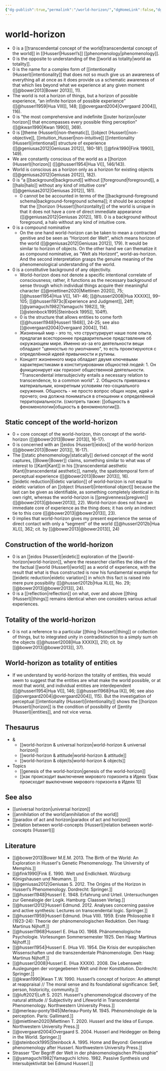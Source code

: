 ```yaml
---
{"dg-publish":true,"permalink":"/world-horizon/","dgHomeLink":false,"dgPassFrontmatter":false}
---
```


# world-horizon
- 0 is a [[transcendental concept of the world|transcendental concept of the world]] in [[Husserl|Husserl’s]] [[phenomenology|phenomenology]].
- 0 is the opposite to understanding of the [[world as totality|world as totality]].
- 0 is the name for a complex form of [[intentionality (Husserl)|intentionality]] that does not so much give us an awareness of everything all at once as it does provide us a schematic awareness of that which lies beyond what we experience at any given moment ([[@bower2013|Bower 2013]], 11).
- The world is not a horizon of things, but a horizon of possible experience, “an infinite horizon of possible experience” ([[@husserl1959|Hua VIII]], 148; [[@overgaard2004|Overgaard 2004]], 116).
- 0 is “the most comprehensive and indefinite [[outer horizon|outer horizon]] that encompasses every possible thing perception” ([[@kwan1990|Kwan 1990]], 369).
- 0 is [[theme (Husserl)|non-thematic]], [[object (Husserl)|non-objective]], [[intuition_Husserl|non-intuitive]] [[intentionality (Husserl)|intentional]] structure of experience ([[@geniusas2012|Geniusas 2012]], 180-181; [[@fink1990|Fink 1990]], 149).
- We are constantly conscious of the world as a [[horizon (Husserl)|horizon]] ([[@husserl1954|Hua VI]], 146/143).
- World is conscious as a horizon only as a horizon for existing objects ([[@geniusas2012|Geniusas 2012]], 182).
- 0 is “a [[background|background]] without [[foreground|foreground]], a [[halo|halo]] without any kind of intuitive core” ([[@geniusas2012|Geniusas 2012]], 181). 
	- 0 cannot be be accounted in terms of the [[background-foreground schema|background-foreground schema]]; it should be accepted that the [[horizon (Husserl)|horizontality]] of the world is unique in that it does not have a core of direct immediate appearance ([[@geniusas2012|Geniusas 2012]], 181). 0 is a background without foreground, a halo without any kind of intuitive core.
- 0 is a compound nominative
	- On the one hand world-horizon can be taken to mean a contracted genitive and be seen as “Horizont der Welt”, which means horizon of the world ([[@geniusas2012|Geniusas 2012]], 179). It would be similar to horizon of objects. On the other hand we can thematize it as compound nominative, as “Welt als Horizont”, world-as-horizon. And the second interpretation grasps the genuine meaning of the phenomenological understanding of the world. 
- 0 is a constitutive background of any objectivity.
	- World-horizon does not denote a specific intentional correlate of consciousness; rather, it functions as the necessary background of sense through which individual things acquire their meaningful character ([[@miettinen2020|Miettinen 2020]], 75; [[@husserl1954|Hua VI]], 141– 46; [[@husserl2008|Hua XXXIX]], 99– 105; [[@husserl1973c|Experience and Judgment]], 24ff; [[@yamaguchi1982|Yamaguchi 1982]], 19; [[@steinbock1995|Steinbock 1995]], 104ff).
	- 0 is the structure that allows entities to come forth ([[@husserl1948|Husserl 1948]], 24-25; see also [[@overgaard2004|Overgaard 2004]], 114).
	- Жизненный мир - это то, что структурирует наше поле опыта, предлагая всестороннее предварительное представление об окружающем мире. Именно из-за его деятельности вещи обладают "ценностью по умолчанию", то есть проектируются с определённой идеей привычности и рутины.
	- Концепт жизненного мира обладает двумя ключевыми характеристиками в конституировании общностей людей: 1. Он функционирует как горизонт общественной деятельности. "Transcendental intersubjecivity entails a necessary relation to transcendence, to a common world". 2. Общность привязана к материальным, конкретным условиям гео-социального окружения. Общность - не просто вопрос общих норм, идей и прочего; она должна пониматься в отношении к определённой территориальности. (cмотреть также: [[общность в феноменологии|общность в феноменологии]]).


## Static concept of the world-horizon
- 0 = core concept of the world-horizon, thin concept of the world-horizon ([[@bower2013|Bower 2013]], 16-17).
- 0 is concerned with an [[eidos (Husserl)|eidos]] of the world-horizon ([[@bower2013|Bower 2013]], 16-17).
- The [[static phenomenology|statically]] derived concept of the world captures, [[Bower|Bower]] claims, something similar to what was of interest to [[Kant|Kant]] in his [[transcendental aesthetic (Kant)|transcendental aesthetic]], namely, the spatiotemporal form of perceptual experience ([[@bower2013|Bower 2013]], 16).
- [[eidetic reduction|Eidetic variation]] of world-horizon is not equal to eidetic variation of an [[object (Husserl)|intentional object]] because the last can be given as identifiable, as something completely identical in its own right, whereas the world-horizon is [[pregivenness|pregiven]] ([[@bower2013|@bower2013]], 22). World-horizon does not have an immediate core of experience as the thing does; it has only an indirect tie to this core ([[@bower2013|@bower2013]], 23).
- 0 implies that world-horizon gives my present experience the sense of direct contact with only a “segment” of the world ([[@husserl2012b|Hua XLI]], 362; cit. by [[@bower2013|@bower2013]], 24)

## Construction of the world-horizon
- 0 is an [[eidos (Husserl)|eidetic]] exploration of the [[world-horizon|world-horizon]], where the researcher clarifies the idea of the the factual [[world (Husserl)|world]] as a world of experience, with the result that what is thus constructed is now his fundamental example for [[eidetic reduction|eidetic variation]] in which this fact is raised into mere pure possibility ([[@husserl2012b|Hua XLI]], No. 29; [[@bower2013|@bower2013]], 24).
- 0 is a [[reflection|reflection]] on what, over and above [[thing (Husserl)|things]] remains identical when one considers various actual experiences.


## Totality of the world-horizon
- 0 is not a reference to a particular [[thing (Husserl)|thing]] or collection of things, but to integrated unity in contradistinction to a simply sum oh the objects ([[@husserl2008|Hua XXXIX]], 210; cit. by [[@bower2013|@bower2013]], 37). 


## World-horizon as totality of entities
- If we understand by world-horizon the totality of entities, this would seem to suggest that the entities are what make the world possible, or at most that world, and individual entities are interdependent ([[@husserl1954|Hua VI]], 146; [[@husserl1968|Hua IX]],  96; see also [[@overgaard2004|@overgaard2004]], 115). But the investigation of perceptual [[intentionality (Husserl)|intentionality]] shows the [[horizon (Husserl)|horizon]] is the condition of possibility of [[entity (Husserl)|entities]], and not vice versa. 

## Thesaurus
- &
	- [[world-horizon & universal horizon|world-horizon & universal horizon]]
	- [[world-horizon & attitude|world-horizon & attitude]]
	- [[world-horizon & objects|world-horizon & objects]]
- Topics
	- [[genesis of the world-horizon|genesis of the world-horizon]]
	- [[как происходит выключение мирового горизонта в Идеях 1|как происходит выключение мирового горизонта в Идеях 1]]


## See also
- [[universal horizon|universal horizon]]
- [[annihilation of the world|annihilation of the world]]
- [[paradox of act and horizon|paradox of act and horizon]]
- [[relation between world-concepts (Husserl)|relation between world-concepts (Husserl)]]


## Literature
- [[@bower2013|Bower M.E.M. 2013. The Birth of the World: An Exploration in Husserl's Genetic Phenomenology. The University of Memphis.]]
- [[@fink1990|Fink E. 1990. Welt und Endlichkeit. Würzburg: Königshausen und Neumann. ]]
- [[@geniusas2012|Geniusas S. 2012. The Origins of the Horizon in Husserl’s Phenomenology. Dordrecht: Springer.]]
- [[@husserl1948|Husserl E. 1948. Erfahrung und Urteil. Untersuchungen zur Genealogie der Logik. Hamburg: Claassen Verlag.]]
- [[@husserl2012|Husserl Edmund. 2012. Analyses concerning passive and active synthesis: Lectures on transcendental logic. Springer.]]
- [[@husserl1959|Husserl Edmund. (Hua VIII). 1959. Erste Philosophie II (1923-24): Theorie der phänomenologischen Reduktion. Den Haag: Martinus Nijhoff.]]
- [[@husserl1968|Husserl E. (Hua IX). 1968. Phänomenologische Psychologie. Vorlesungen Sommersemester 1925. Den Haag: Martinus Nijhoff.]]
- [[@husserl1954|Husserl E. (Hua VI). 1954. Die Krisis der europäischen Wissenschaften und die transzendentale Phänomenologie. Den Haag: Martinus Nijhoff.]]
- [[@husserl2008|Husserl E. (Hua XXXIX). 2008. Die Lebenswelt: Auslegungen der vorgegebenen Welt und ihrer Konstitution. Dordrecht: Springer.]]
- [[@kwan1990|Kwan T.W. 1990. Husserl’s concept of horizon: An attempt at reappraisal // The moral sense and its foundational significance: Self, person, historicity, community.]]
- [[@luft2021|Luft S. 2021. Husserl's phenomenological discovery of the natural attitude // Subjectivity and Lifeworld in Transcendental Phenomenology. Northwestern University Press.]]
- [[@merleau-ponty1945|Merleau-Ponty M. 1945. Phénoménologie de la perception. Paris: Gallimard.]]
- [[@miettinen2020|Miettinen T. 2020. Husserl and the Idea of Europe. Northwestern University Press.]]
- [[@overgaard2004|Overgaard S. 2004. Husserl and Heidegger on Being in the World. Springer.]]
- [[@steinbock1995|Steinbock A. 1995. Home and Beyond: Generative phenomenology after Husserl. Northwestern University Press.]]
- Strasser “Der Begriff der Welt in der phänomenologischen Philosophie”
- [[@yamaguchi1982|Yamaguchi Ichiro. 1982. Passive Synthesis und Intersubjektivität bei Edmund Husserl.]]


